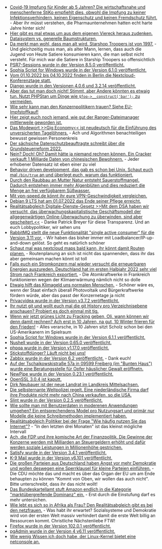 * [Covid-19 Impfung für Kinder ab 5 Jahren? Die wirtschaftsnahe und menschenferne StiKo empfiehlt dies, obwohl die Impfung zu keiner Infektionsverhindern, keinen Eigenschutz und keinen Fremdschutz führt.](https://impfentscheidung.online/kinder-ab-5-jahren-gegen-corona-impfen-fragwuerdige-begruendungen-der-stiko/) - Aber ihr müsst verstehen, die Pharmaunternehmen hatten echt harte Jahre hinter sich!
* [Hier gibt es mal etwas um aus dem eigenen Viereck heraus zudenken. Dataisystem vs. generelle Baumstrukturen.](https://utcc.utoronto.ca/~cks/space/blog/tech/FilesystemsVsGeneralTrees)
* [Da merkt man wohl, dass man alt wird. Starshop Troopers ist von 1997.](https://blog.fefe.de/?ts=9c3cd60f) - Und gleichzeitig muss man, als alter Mann, lernen, dass auch die Jugend von Heute Satiere konsumieren kann, die man selbst nicht versteht. Für mich war die Satiere in Starship Troopers so offensichtlich
* [PSR7-Sessions wurde in der Version 8.5.0 veröffentlicht.](https://github.com/psr7-sessions/storageless/releases/tag/8.5.0)
* [Sophia Script for Windows wurde in der Version 6.1.0 veröffentlicht.](https://github.com/farag2/Sophia-Script-for-Windows/releases/tag/6.1.0)
* [Vom 01.10.2022 bis 04.10.2022 finden in Berlin die Nextcloud-Konferenztage statt.](https://nextcloud.com/blog/youre-invited-nextcloud-conference-on-october-1-2-in-berlin/)
* [Django wurde in den Versionen 4.0.6 und 3.2.14 veröffentlicht.](https://www.bleepingcomputer.com/news/security/django-fixes-sql-injection-vulnerability-in-new-releases/)
* [Aber das tut man doch nicht! Stimmt, aber Andere könnten es etwaig tun. Nutzt PHPStan um Dinge wie `$foo->__construct('bar');` zu vermeiden.](https://matthiasnoback.nl/2022/07/effective-immutability-with-phpstan/)
* [Wie sehr kann man den Konzernpolitikern trauen? Siehe EU-Impfstoffkauf!](https://netzpolitik.org/2022/informationsfreiheitsbeauftragte-regierungs-chats-muessen-zu-den-akten/)
* [Hier zeigt euch noch jemand, wie gut der Ranger-Dateimanager mittlerweile geworden ist.](https://opensource.com/article/22/7/manage-files-linux-terminal-ranger)
* [Das Modewort >>Gig Economy<< ist neudeutsch für die Einführung des unversicherten Tagelöhners.](https://netzpolitik.org/2022/plattformarbeit-wie-ungleichheiten-in-die-digitale-arbeitswelt-mitziehen/) - Ach und Algorithmen benachteiligen bewusst gewissen Personenkreis
* [Der sächsiche Datenschutzbeauftragte schreibt über die Grundsteuerreform 2022.](https://www.saechsdsb.de/113-allgemein/678-grundsteuerreform-2022-zustaendigkeit-des-bfdi)
* [Nein? Doch! Oh? Damit hätte ja niemand rechnen können. Ein Cracker verkauft 1 Milliarde Daten von chinesischen Bewohnern.](https://www.borncity.com/blog/2022/07/05/hacker-verkauft-1-milliarde-daten-der-bewohner-shanghais-fr-10-bitcoins/) - Jeder erhobener Datensatz ist eben einer zu viel
* [Behavior driven development, das gab es schon bei Unix. Schaut euch mal `/bin/true` an und überlegt euch, warum das funktioniert.](https://utcc.utoronto.ca/~cks/space/blog/unix/EmptyFileWhyTrue)
* [Durch den Raubbau an Mutter Natur entsteht Sauerstoffmangel. Dadurch entstehen immer mehr Algenblüten und dies reduziert die Menge an frei verfügbarem Süßwasser.](https://www.sonnenseite.com/de/umwelt/das-wasser-verschwindet/)
* [Mit vpn-speed.de könnt ihr eure VPN-Geschwindigkeit vergleichen.](https://goneuland.de/neues-projekt-vpn-speed-de/)
* [Debian 9 LTS hat am 01.07.2022 das Ende seiner Pflege erreicht.](https://lwn.net/Articles/899962/)
* [Realitätsabgleich Digitale-Dienste-Gesetz >>Mit dem DSA haben wir versucht, das überwachungskapitalistische Geschäftsmodell der allgegenwärtigen Online-Überwachung zu überwinden, sind aber gescheitert.<<](https://www.patrick-breyer.de/digitale-dienste-gesetz-kein-digitales-grundgesetz-industrie-und-regierungsinteressen-haben-sich-durchgesetzt/) - Danke Patrick Breyer für diese Transparenz. Und an euch Lobbypolitiker, wir sehen uns
* [RabbitMQ stellt die neue Funktionalität "single active consumer" für die Version 3.11 vor.](https://blog.rabbitmq.com/posts/2022/07/rabbitmq-3-11-feature-preview-single-active-consumer-for-streams/) - Wir haben das bisher immer mit Loadbalancer/IP-up-and-down gelöst. So geht es natürlich schöner
* [Schaut mal was nextcloud maps bald kann, ihr könnt damit Routen planen.](https://nextcloud.com/blog/plan-your-next-trip-with-nextcloud-maps-new-features/) - Routenplanung an sich ist nicht das spannenden, dass ihr das aber gemeinsam machen könnt ist toll
* [Falls euch ein Stromkonzern mal wieder versucht die erneuerbaren Energien auszureden. Deutschland hat im ersten Halbjahr 2022 sehr viel Strom nach Frankreich exportiert.](https://www.sonnenseite.com/de/energie/erneuerbare-muessen-fuer-franzoesische-atomkraft-einspringen/) - Die Atomkraftwerke in Frankreich funktionieren wegen der Klimaerwärmung nämlich nicht so dolle
* [Etwaig hilft das Klimageld uns normalen Menschen.](https://www.sonnenseite.com/de/wirtschaft/studie-des-verbraucher-rats-klimageld-kann-soziale-haerten-abfedern/) - Schöner wäre es, wenn der Staat einfach überall Photovoltaik und Bürgerkraftwerke fördern würde, aber das passt der Konzernetage ja nicht
* [Privacyidea wurde in der Version v3.7.2 veröffentlicht.](https://github.com/privacyidea/privacyidea/releases/tag/v3.7.2)
* [Ihr nutzt git und wollt euch mal die git History pro Verzeichnisebene anschauen? Probiert es doch einmal mit tig.](https://opensource.com/article/22/7/visualize-git-workflow-tig)
* [Wenn wir jetzt grünes Licht zu Fracking geben, Oli, wann können wir denn damit rechnen? Ach erst in 10 Jahren, na gut, 10 Winter frieren für den Frieden!](https://www.sonnenseite.com/de/umwelt/gesundheitsschaeden-durch-klimawandel/) - Alles verarsche, in 10 Jahren sitzt Scholz schon bei den US-Amerikanern im Spielraum
* [Sophia Script for Windows wurde in der Version 6.1.1 veröffentlicht.](https://github.com/farag2/Sophia-Script-for-Windows/releases/tag/6.1.1)
* [Nushell wurde in der Version 0.65.0 veröffentlicht.](https://github.com/nushell/nushell/releases/tag/0.65.0)
* [phpqa wurde in der Version v1.17.0 veröffentlicht.](https://github.com/jakzal/phpqa/releases/tag/v1.75.0)
* [Stickstoffdünger? Läuft nicht bei uns!](https://netzfrauen.org/2022/07/05/nitrogen-2-2/)
* [Zabbix wurde in der Version 6.2 veröffentlicht.](https://blog.zabbix.com/zabbix-6-2-is-out-now/21602/) - Dank euch!
* [Auf der Tschaikowskistraße 57a in 09599 Freiberg (im "Bunten Haus") wurde eine Beratungsstelle für Opfer häuslicher Gewalt eröffnetn.](https://www.mdr.de/nachrichten/sachsen/chemnitz/freiberg/beratung-haeusliche-gewalt-mittelsachsen-100.html)
* [NewPipe wurde in der Version 0.23.1 veröffentlicht.](https://newpipe.net/blog/pinned/release/newpipe-0.23.1/)
* [OpenSSL 3.0.4 ist kaputt.](https://www.borncity.com/blog/2022/07/06/openssl-3-0-4-schwachstelle-cve-2022-2274-heap-speicherbeschdigung-mit-rsa-private-key-operation/)
* [Dirk Neubauer ist der neue Landrat im Landkreis Mittelsachsen.](https://www.mdr.de/nachrichten/sachsen/chemnitz/freiberg/interview-dirk-neubauer-landrat-mittelsachsen-100.html)
* [Die selbsternante Weltpolizei regelt. Eine niederländische Firma darf ihre Produkte nicht mehr nach China verkaufen, so die USA.](https://blog.fefe.de/?ts=9c3ba5a3)
* [Slint wurde in der Version 0.2.5 veröffentlicht.](https://github.com/slint-ui/slint/releases/tag/v0.2.5)
* [Wie sollte man mit Benutzerdaten in moderenen Anwendungen umgehen? Ein entsprechendens Model pro Nutzungsart und primär nur Modelle die keine Schreibmethoden implementiert haben.](https://matthiasnoback.nl/2022/07/decoupling-your-security-user-from-your-user-model/)
* [Realitätsabgleich Politiker bei der Frage "Wie häufig nutzen Sie das Internet"?](https://blog.fefe.de/?ts=9c3b3543) - "In den letzten drei Monaten" ist das kleinst mögliche Intervall
* [Ach, die FDP und ihre komische Art der Finanzpolitik. Die Gewinne der Konzerne werden mit Milliarden an Steuergeldern erhöht und dafür werden soziale Leistungen in Millionenhöhe gestrichen.](https://blog.fefe.de/?ts=9c3b3381)
* [Satisfy wurde in der Version 3.4.1 veröffentlicht.](https://github.com/ludofleury/satisfy/releases/tag/3.4.1)
* [K-9 Mail wurde in der Version v6.101 veröffentlicht.](https://github.com/thundernest/k-9/releases/tag/6.101)
* [Die großen Parteien aus Deutschland haben Angst vor mehr Demokratie und wollen deswegen eine Sperrklausel für kleine Parteien einführen.](https://www.patrick-breyer.de/piratenpartei-jetzt-unterschreiben-fuer-stopp-der-unfairen-und-undemokratischen-sperrklausel/) - Die CDU möchte das und macht es über das Organ der EU um am Ende behaupten zu können "Kommt von Oben, wir wollen das auch nicht". Bitte unterschreibt, dass ihr das nicht wollt!
* [Das Bundeskartellamt stuft Amazon endlich in die Kategorie "marktübergreifende Dominanz" ein.](https://netzpolitik.org/2022/wettbewerb-bundeskartellamt-verschaerft-gangart-gegen-amazon/) - Erst durch die Einstufung darf es mehr untersichen.
* [Wie lebt es sich so in Afrika als Frau? Den Realitätsabgleich gibt es bei den netzfrauen.](https://netzfrauen.org/2022/07/06/nigeria-5/) - Was habt ihr erwartet? Sozialsysteme und Demokratie wird von der ersten Welt massiv verhindert damit die erste Welt billig an Ressourcen kommt. Christliche Nächstenliebe FTW!
* [Firefox wurde in der Version 102.0.1 veröffentlicht.](https://www.borncity.com/blog/2022/07/07/firefox-102-0-1-freigegeben/)
* [pgAdmin wurde in der Version 4 v6.11 veröffentlicht.](https://www.postgresql.org/about/news/pgadmin-4-v611-released-2480/)
* [Wie wenig Wissen ich doch habe, der Linux-Kernel bietet eine netconsole an.](https://utcc.utoronto.ca/~cks/space/blog/linux/NetconsoleMixedViews)
